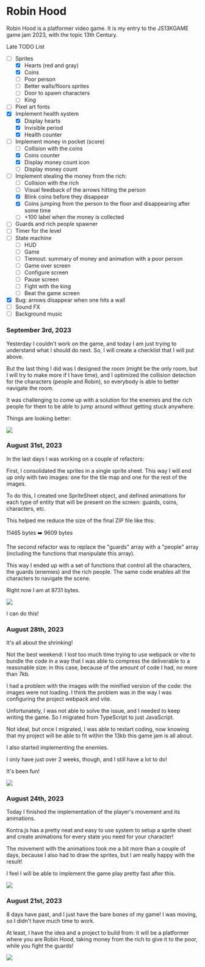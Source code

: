 # Robin Hood

Robin Hood is a platformer video game. It is my entry to the JS13KGAME game jam 2023, with the topic 13th Century.

Late TODO List

- [ ] Sprites
    - [x] Hearts (red and gray)
    - [x] Coins
    - [ ] Poor person
    - [ ] Better walls/floors sprites
    - [ ] Door to spawn characters
    - [ ] King
- [ ] Pixel art fonts
- [x] Implement health system
    - [x] Display hearts
    - [x] Invisible period
    - [x] Health counter
- [ ] Implement money in pocket (score)
    - [ ] Collision with the coins
    - [x] Coins counter
    - [x] Display money count icon
    - [ ] Display money count
- [ ] Implement stealing the money from the rich:
    - [ ] Collision with the rich
    - [ ] Visual feedback of the arrows hitting the person
    - [x] Blink coins before they disappear
    - [x] Coins jumping from the person to the floor and disappearing after some time
    - [ ] +100 label when the money is collected
- [ ] Guards and rich people spawner
- [ ] Timer for the level
- [ ] State machine
    - [ ] HUD
    - [ ] Game
    - [ ] Tiemout: summary of money and animation with a poor person
    - [ ] Game over screen
    - [ ] Configure screen
    - [ ] Pause screen
    - [ ] Fight with the king
    - [ ] Beat the game screen
- [x] Bug: arrows disappear when one hits a wall
- [ ] Sound FX
- [ ] Background music

### September 3rd, 2023

Yesterday I couldn't work on the game, and today I am just trying to understand what I should do next. So, I will create a checklist that I will put above.

But the last thing I did was I designed the room (might be the only room, but I will try to make more if I have time), and I optimized the collision detection for the characters (people and Robin), so everybody is able to better navigate the room.

It was challenging to come up with a solution for the enemies and the rich people for them to be able to jump around without getting stuck anywhere.

Things are looking better:

![](./gifs/2023-09-03-01.gif)

### August 31st, 2023

In the last days I was working on a couple of refactors:

First, I consolidated the sprites in a single sprite sheet. This way I will end up only with two images: one for the tile map and one for the rest of the images.

To do this, I created one SpriteSheet object, and defined animations for each type of entity that will be present on the screen: guards, coins, characters, etc.

This helped me reduce the size of the final ZIP file like this:

11465 bytes ➡️ 9609 bytes

The second refactor was to replace the "guards" array with a "people" array (including the functions that manipulate this array).

This way I ended up with a set of functions that control all the characters, the guards (enemies) and the rich people. The same code enables all the characters to navigate the scene.

Right now I am at 9731 bytes.

![](./gifs/2023-08-31-01.gif)

I can do this!

### August 28th, 2023

It's all about the shrinking!

Not the best weekend: I lost too much time trying to use webpack or vite to bundle the code in a way that I was able to compress the deliverable to a reasonable size: in this case, because of the amount of code I had, no more than 7kb.

I had a problem with the images with the minified version of the code: the images were not loading. I think the problem was in the way I was configuring the project webpack and vite.

Unfortunately, I was not able to solve the issue, and I needed to keep writing the game. So I migrated from TypeScript to just JavaScript.

Not ideal, but once I migrated, I was able to restart coding, now knowing that my project will be able to fit within the 13kb this game jam is all about.

I also started implementing the enemies.

I only have just over 2 weeks, though, and I still have a lot to do!

It's been fun!

![](./gifs/2023-08-28-01.gif)

### August 24th, 2023

Today I finished the implementation of the player's movement and its animations.

Kontra.js has a pretty neat and easy to use system to setup a sprite sheet and create animations for every state you need for your character!

The movement with the animations took me a bit more than a couple of days, because I also had to draw the sprites, but I am really happy with the result!

I feel I will be able to implement the game play pretty fast after this.

![](./gifs/2023-08-24-01.gif)

### August 21st, 2023

8 days have past, and I just have the bare bones of my game! I was moving, so I didn't have much time to work.

At least, I have the idea and a project to build from: it will be a platformer where you are Robin Hood, taking money from the rich to give it to the poor, while you fight the guards!

![](./gifs/2023-08-21-01.gif)
